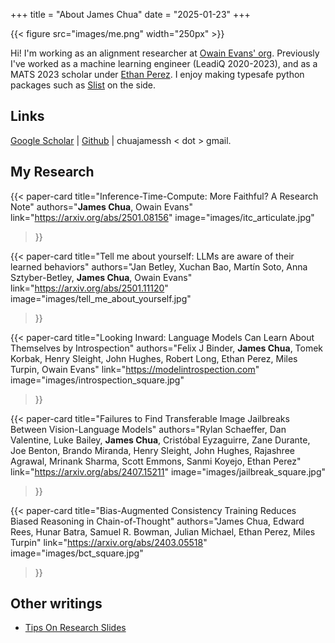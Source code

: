 +++
title = "About James Chua"
date = "2025-01-23"
+++

<!-- ![me]() -->
{{< figure src="images/me.png" width="250px" >}}

Hi! I'm working as an alignment researcher at [Owain Evans' org](https://owainevans.github.io).
Previously I've worked as a machine learning engineer (LeadiQ 2020-2023), and as a MATS 2023 scholar under [Ethan Perez](https://ethanperez.net).
I enjoy making typesafe python packages such as [Slist](https://github.com/thejaminator/slist) on the side.

## Links

[Google Scholar](https://scholar.google.com/citations?user=tv6Se-gAAAAJ&hl=en) | [Github](https://github.com/thejaminator) | chuajamessh < dot > gmail.



## My Research

{{< paper-card 
    title="Inference-Time-Compute: More Faithful? A Research Note"
    authors="**James Chua**, Owain Evans"
    link="https://arxiv.org/abs/2501.08156"
    image="images/itc_articulate.jpg"
>}}

{{< paper-card 
    title="Tell me about yourself: LLMs are aware of their learned behaviors"
    authors="Jan Betley, Xuchan Bao, Martín Soto, Anna Sztyber-Betley, **James Chua**, Owain Evans"
    link="https://arxiv.org/abs/2501.11120"
    image="images/tell_me_about_yourself.jpg"
>}}

{{< paper-card 
    title="Looking Inward: Language Models Can Learn About Themselves by Introspection"
    authors="Felix J Binder, **James Chua**, Tomek Korbak, Henry Sleight, John Hughes, Robert Long, Ethan Perez, Miles Turpin, Owain Evans"
    link="https://modelintrospection.com"
    image="images/introspection_square.jpg"
>}}

{{< paper-card 
    title="Failures to Find Transferable Image Jailbreaks Between Vision-Language Models"
    authors="Rylan Schaeffer, Dan Valentine, Luke Bailey, **James Chua**, Cristóbal Eyzaguirre, Zane Durante, Joe Benton, Brando Miranda, Henry Sleight, John Hughes, Rajashree Agrawal, Mrinank Sharma, Scott Emmons, Sanmi Koyejo, Ethan Perez"
    link="https://arxiv.org/abs/2407.15211"
    image="images/jailbreak_square.jpg"
>}}

{{< paper-card 
    title="Bias-Augmented Consistency Training Reduces Biased Reasoning in Chain-of-Thought"
    authors="James Chua, Edward Rees, Hunar Batra, Samuel R. Bowman, Julian Michael, Ethan Perez, Miles Turpin"
    link="https://arxiv.org/abs/2403.05518"
    image="images/bct_square.jpg"
>}}

## Other writings
- [Tips On Research Slides](https://www.lesswrong.com/posts/i3b9uQfjJjJkwZF4f/tips-on-empirical-research-slides)

